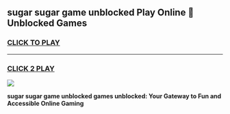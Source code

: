 
## sugar sugar game unblocked Play Online 👋 Unblocked Games
<h3>
<a href="https://premium.freeplayer.one?title=sugar_sugar_game_unblocked&ref=19F">CLICK TO PLAY</a></h3>
<hr>

<h3>
<a href="https://premium.freeplayer.one?title=sugar_sugar_game_unblocked&ref=19F">CLICK 2 PLAY</a>
  
</h3>

<a href="https://premium.freeplayer.one?title=sugar_sugar_game_unblocked&ref=19F"><img src="https://clearcache.store/games.png"></a>


**sugar sugar game unblocked games unblocked: Your Gateway to Fun and Accessible Online Gaming**
